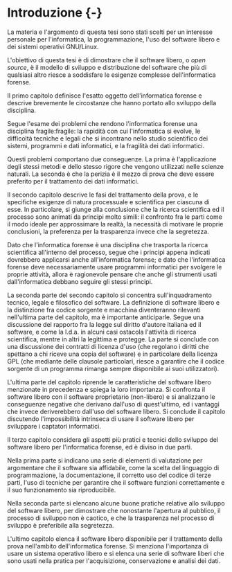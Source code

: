# Introduzione {-}

La materia e l'argomento di questa tesi sono stati scelti per un interesse personale per l'informatica, la programmazione, l'uso del software libero e dei sistemi operativi GNU/Linux.

L'obiettivo di questa tesi è di dimostrare che il software libero, o *open source*, è il modello di sviluppo e distribuzione del software che più di qualsiasi altro riesce a soddisfare le esigenze complesse dell'informatica forense.

Il primo capitolo definisce l'esatto oggetto dell'informatica forense e descrive brevemente le circostanze che hanno portato allo sviluppo della disciplina.

Segue l'esame dei problemi che rendono l'informatica forense una disciplina fragile:fragile: la rapidità con cui l'informatica si evolve, le difficoltà tecniche e legali che si incontrano nello studio scientifico dei sistemi, programmi e dati informatici, e la fragilità dei dati informatici.

Questi problemi comportano due conseguenze. La prima è l'applicazione degli stessi metodi e dello stesso rigore che vengono utilizzati nelle scienze naturali. La seconda è che la perizia è il mezzo di prova che deve essere preferito per il trattamento dei dati informatici.

Il secondo capitolo descrive le fasi del trattamento della prova, e le specifiche esigenze di natura processuale e scientifica per ciascuna di esse. In particolare, si giunge alla conclusione che la ricerca scientifica ed il processo sono animati da principi molto simili: il confronto fra le parti come il modo ideale per approssimare la realtà, la necessità di motivare le proprie conclusioni, la preferenza per la trasparenza invece che la segretezza.

Dato che l'informatica forense è una disciplina che trasporta la ricerca scientifica all'interno del processo, segue che i principi appena indicati dovrebbero applicarsi anche all'informatica forense; e dato che l'informatica forense deve necessariamente usare programmi informatici per svolgere le proprie attività, allora è ragionevole pensare che anche gli strumenti usati dall'informatica debbano seguire gli stessi principi.

<!-- TODO: revisionare dopo 2.1.6 -->

La seconda parte del secondo capitolo si concentra sull'inquadramento tecnico, legale e filosofico del software. La definizione di software libero e la distinzione fra codice sorgente e macchina diventeranno rilevanti nell'ultima parte del capitolo, ma è importante anticiparle. Segue una discussione del rapporto fra la legge sul diritto d'autore italiana ed il software, e come la l.d.a. in alcuni casi ostacola l'attività di ricerca scientifica, mentre in altri la legittima e protegge. La parte si conclude con una discussione dei contratti di licenza d'uso (che regolano i diritti che spettano a chi riceve una copia del software) e in particolare della licenza GPL (che mediante delle clausole particolari, riesce a garantire che il codice sorgente di un programma rimanga sempre disponibile ai suoi utilizzatori).

L'ultima parte del capitolo riprende le caratteristiche del software libero menzionate in precedenza e spiega la loro importanza. Si confronta il software libero con il software proprietario (non-libero) e si analizzano le conseguenze negative che derivano dall'uso di quest'ultimo, ed i vantaggi che invece deriverebbero dall'uso del software libero. Si conclude il capitolo discutendo l'impossibilità intrinseca di usare il software libero per sviluppare i captatori informatici.

Il terzo capitolo considera gli aspetti più pratici e tecnici dello sviluppo del software libero per l'informatica forense, ed è diviso in due parti.

Nella prima parte si indicano una serie di elementi di valutazione per argomentare che il software sia affidabile, come la scelta del linguaggio di programmazione, la documentazione, il corretto uso del codice di terze parti, l'uso di tecniche per garantire che il software funzioni correttamente e il suo funzionamento sia riproducibile.

Nella seconda parte si elencano alcune buone pratiche relative allo sviluppo del software libero, per dimostrare che nonostante l'apertura al pubblico, il processo di sviluppo non è caotico, e che la trasparenza nel processo di sviluppo è preferibile alla segretezza.

L'ultimo capitolo elenca il software libero disponibile per il trattamento della prova nell'ambito dell'informatica forense. Si menziona l'importanza di usare un sistema operativo libero e si elenca una serie di software liberi che sono usati nella pratica per l'acquisizione, conservazione e analisi dei dati.
